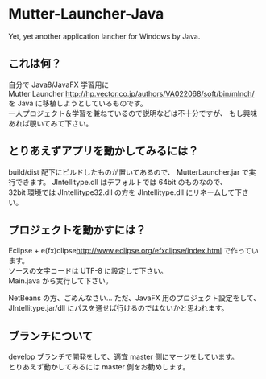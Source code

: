 # Mutter-Launcher-Java

Yet, yet another application lancher for Windows by Java.

## これは何？

自分で Java8/JavaFX 学習用に  
Mutter Launcher <http://hp.vector.co.jp/authors/VA022068/soft/bin/mlnch/>  
を Java に移植しようとしているものです。  
一人プロジェクト＆学習を兼ねているので説明などは不十分ですが、
もし興味あれば覗いてみて下さい。

## とりあえずアプリを動かしてみるには？

build/dist 配下にビルドしたものが置いてあるので、 MutterLauncher.jar で実行できます。
JIntellitype.dll はデフォルトでは 64bit のものなので、  
32bit 環境では JIntellitype32.dll の方を JIntellitype.dll にリネームして下さい。

## プロジェクトを動かすには？

Eclipse + e(fx)clipse<http://www.eclipse.org/efxclipse/index.html> で作っています。  
ソースの文字コードは UTF-8 に設定して下さい。  
Main.java から実行して下さい。

NetBeans の方、ごめんなさい...
ただ、JavaFX 用のプロジェクト設定をして、JIntellitype.jar/dll にパスを通せば行けるのではないかと思われます。

## ブランチについて
develop ブランチで開発をして、適宜 master 側にマージをしています。  
とりあえず動かしてみるには master 側をお勧めします。
